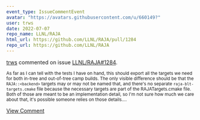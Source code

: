 ```yaml
---
event_type: IssueCommentEvent
avatar: "https://avatars.githubusercontent.com/u/660149?"
user: trws
date: 2022-07-07
repo_name: LLNL/RAJA
html_url: https://github.com/LLNL/RAJA/pull/1284
repo_url: https://github.com/LLNL/RAJA
---
```


<a href='https://github.com/trws' target='_blank'>trws</a> commented on issue <a href='https://github.com/LLNL/RAJA/pull/1284' target='_blank'>LLNL/RAJA#1284</a>.

<small>As far as I can tell with the tests I have on hand, this should export all the targets we need for both in-tree and out-of-tree camp builds.  The only visible difference should be that the `RAJA::<backend>` targets may or may not be named that, and there's no separate `raja-blt-targets.cmake` file because the necessary targets are part of the RAJATargets.cmake file. Both of those are meant to be an implementation detail, so I'm not sure how much we care about that, it's possible someone relies on those details....</small>

<a href='https://github.com/LLNL/RAJA/pull/1284' target='_blank'>View Comment</a>